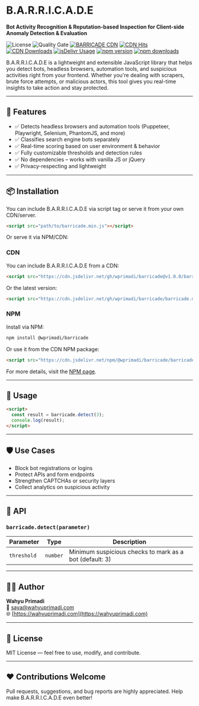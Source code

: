 # B.A.R.R.I.C.A.D.E

**Bot Activity Recognition & Reputation-based Inspection for Client-side Anomaly Detection & Evaluation**

![License](https://img.shields.io/github/license/wprimadi/barricade)
![Quality Gate](https://sonarcloud.io/api/project_badges/measure?project=wprimadi_barricade&metric=alert_status) 
[![BARRICADE CDN](https://data.jsdelivr.com/v1/package/gh/wprimadi/barricade/badge)](https://www.jsdelivr.com/package/gh/wprimadi/barricade)
[![CDN Hits](https://data.jsdelivr.com/v1/package/gh/wprimadi/barricade/badge)](https://www.jsdelivr.com/package/gh/wprimadi/barricade)
[![CDN Downloads](https://data.jsdelivr.com/v1/package/gh/wprimadi/barricade/badge)](https://www.jsdelivr.com/package/gh/wprimadi/barricade)
[![jsDelivr Usage](https://data.jsdelivr.com/v1/package/gh/wprimadi/barricade/badge)](https://www.jsdelivr.com/package/gh/wprimadi/barricade)
[![npm version](https://img.shields.io/npm/v/@wprimadi/barricade.svg)](https://www.npmjs.com/package/@wprimadi/barricade)
[![npm downloads](https://img.shields.io/npm/dm/@wprimadi/barricade.svg)](https://www.npmjs.com/package/@wprimadi/barricade)

B.A.R.R.I.C.A.D.E is a lightweight and extensible JavaScript library that helps you detect bots, headless browsers, automation tools, and suspicious activities right from your frontend. Whether you're dealing with scrapers, brute force attempts, or malicious actors, this tool gives you real-time insights to take action and stay protected.

---

## 🚀 Features

- ✅ Detects headless browsers and automation tools (Puppeteer, Playwright, Selenium, PhantomJS, and more)
- ✅ Classifies search engine bots separately
- ✅ Real-time scoring based on user environment & behavior
- ✅ Fully customizable thresholds and detection rules
- ✅ No dependencies – works with vanilla JS or jQuery
- ✅ Privacy-respecting and lightweight

---

## 📦 Installation

You can include B.A.R.R.I.C.A.D.E via script tag or serve it from your own CDN/server.

```html
<script src="path/to/barricade.min.js"></script>
```

Or serve it via NPM/CDN:

### CDN

You can include B.A.R.R.I.C.A.D.E from a CDN:

```html
<script src="https://cdn.jsdelivr.net/gh/wprimadi/barricade@v1.0.0/barricade.min.js"></script>
```

Or the latest version:

```html
<script src="https://cdn.jsdelivr.net/gh/wprimadi/barricade/barricade.min.js"></script>
```

### NPM

Install via NPM:

```bash
npm install @wprimadi/barricade
```

Or use it from the CDN NPM package:

```html
<script src="https://cdn.jsdelivr.net/npm/@wprimadi/barricade/barricade.min.js"></script>
```

For more details, visit the [NPM page](https://www.npmjs.com/package/@wprimadi/barricade).

---

## 🧠 Usage

```html
<script>
  const result = barricade.detect(3);
  console.log(result);
</script>
```

---

## 🛡 Use Cases

- Block bot registrations or logins
- Protect APIs and form endpoints
- Strengthen CAPTCHAs or security layers
- Collect analytics on suspicious activity

---

## 📖 API

### `barricade.detect(parameter)`

| Parameter       | Type     | Description |
|-----------------|----------|-------------|
| `threshold`     | `number` | Minimum suspicious checks to mark as a bot (default: 3) |

---

## 🧑‍💻 Author

**Wahyu Primadi**  
📧 [saya@wahyuprimadi.com](mailto:saya@wahyuprimadi.com)  
🌐 [https://wahyuprimadi.com](https://wahyuprimadi.com)

---

## 📄 License

MIT License — feel free to use, modify, and contribute.

---

## ❤️ Contributions Welcome

Pull requests, suggestions, and bug reports are highly appreciated. Help make B.A.R.R.I.C.A.D.E even better!

